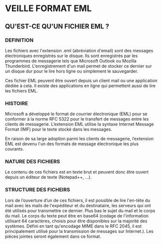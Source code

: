 # VEILLE FORMAT EML


## QU'EST-CE QU'UN FICHIER EML ?

### DEFINITION

Les fichiers avec l'extension .eml (abréviation d'email) sont des messages électroniques enregistrés sur le disque. Ils sont  enregistrés par les programmes de messagerie tels que Microsoft Outlook ou Mozilla Thunderbird. L'enregistrement d'un mail permet de stocker ce dernier sur un disque dur pour le lire hors ligne ou simplement le sauvegarder. 

Ces fichier EML peuvent être ouvert depuis un client mail ou une application dédiée à cela. Il existe des applications en ligne qui permettent aussi de lire les fichiers EML.


### HISTOIRE

Microsoft a développé le format de courrier électronique (EML) pour se conformer à la norme RFC 5322 pour le transfert de messages entre les clients de messagerie.  L’extension EML utilise la syntaxe Internet Message Format (IMF) pour le texte stocké dans les messages.

En raison de sa large adoption parmi les clients de messagerie, l’extension EML est devenu l'un des formats de message électronique les plus courants.


### NATURE DES FICHIERS

Le contenu de ces fichiers est en texte brut et peuvent donc être ouvert depuis un éditeur de texte (Notepad++, …).

### STRUCTURE DES FICHEIRS

Lors de l’ouverture d’un de ces fichiers, il est possible de lire l'en-tête du mail avec les mails de l'expéditeur et du destinataire, les serveurs qui ont été utilisés pour transmettre ce dernier. Plus bas le sujet du mail et le corps du mail.
Le corps du texte peut être en base64 (codage de l'information utilisant 64 caractères, choisis pour être disponibles sur la majorité des systèmes. Défini en tant qu'encodage MIME dans le RFC 2045, il est principalement utilisé pour la transmission de messages sur Internet.). Les pièces jointes seront également dans ce format.


